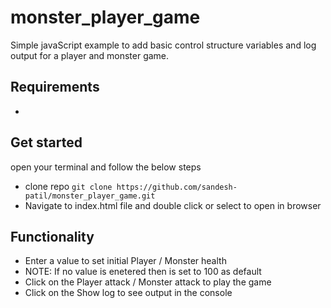 # monster_player_game
Simple javaScript example to add basic control structure variables and log output for a player and monster game.


## Requirements
- 

## Get started

open your terminal and follow the below steps

- clone repo `git clone https://github.com/sandesh-patil/monster_player_game.git`
- Navigate to index.html file and double click or select to open in browser

## Functionality

- Enter a value to set initial Player / Monster health
- NOTE: If no value is enetered then is set to 100 as default
- Click on the Player attack / Monster attack to play the game 
- Click on the Show log to see output in the console